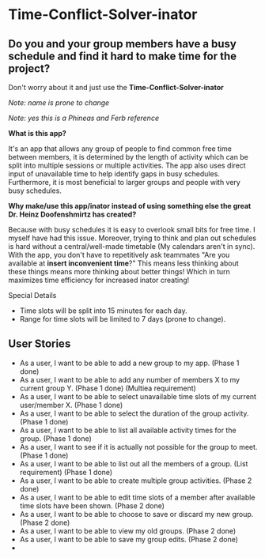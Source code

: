 # Time-Conflict-Solver-inator

## Do you and your group members have a busy schedule and find it hard to make time for the project?
Don't worry about it and just use the **Time-Conflict-Solver-inator**

*Note: name is prone to change*

*Note: yes this is a Phineas and Ferb reference*

**What is this app?**

It's an app that allows any group of people to find common free time between members, it is determined by the length of 
activity which can be split into multiple sessions or multiple activities. The app also uses direct input of unavailable
time to help identify gaps in busy schedules. Furthermore, it is most beneficial to larger groups and people with very 
busy schedules.

**Why make/use this app/inator instead of using something else the great Dr. Heinz Doofenshmirtz has created?**

Because with busy schedules it is easy to overlook small bits for free time. I myself have had this issue.
Moreover, trying to think and plan out schedules is hard without a central/well-made timetable 
(My calendars aren't in sync). 
With the app, you don't have to repetitively ask teammates "Are you available at **insert inconvenient time**?" 
This means less thinking about these things means more thinking about better things!
Which in turn maximizes time efficiency for increased inator creating!

Special Details
- Time slots will be split into 15 minutes for each day.
- Range for time slots will be limited to 7 days (prone to change).


## User Stories
- As a user, I want to be able to add a new group to my app. (Phase 1 done)
- As a user, I want to be able to add any number of members X to my current group Y. (Phase 1 done) (Multiea requirement)
- As a user, I want to be able to select unavailable time slots of my current user/member X. (Phase 1 done)
- As a user, I want to be able to select the duration of the group activity. (Phase 1 done)
- As a user, I want to be able to list all available activity times for the group. (Phase 1 done)
- As a user, I want to see if it is actually not possible for the group to meet. (Phase 1 done)
- As a user, I want to be able to list out all the members of a group. (List requirement) (Phase 1 done)
- As a user, I want to be able to create multiple group activities. (Phase 2 done)
- As a user, I want to be able to edit time slots of a member after available time slots have been shown. (Phase 2 done)
- As a user, I want to be able to choose to save or discard my new group. (Phase 2 done)
- As a user, I want to be able to view my old groups. (Phase 2 done)
- As a user, I want to be able to save my group edits. (Phase 2 done)
- 